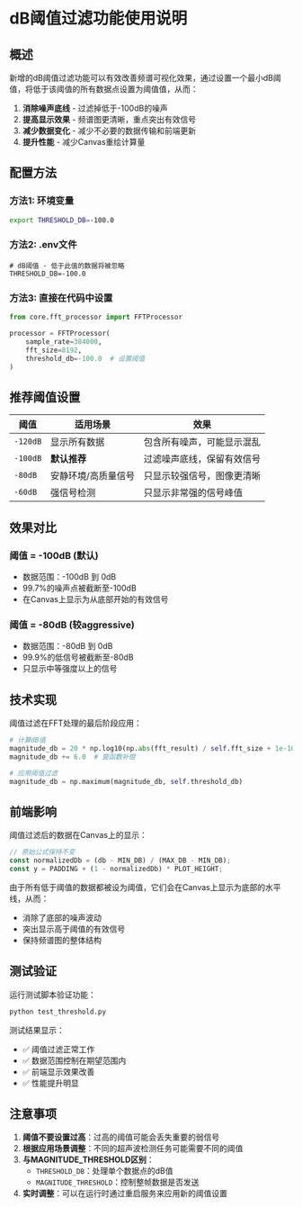 # dB阈值过滤功能使用说明

## 概述

新增的dB阈值过滤功能可以有效改善频谱可视化效果，通过设置一个最小dB阈值，将低于该阈值的所有数据点设置为阈值值，从而：

1. **消除噪声底线** - 过滤掉低于-100dB的噪声
2. **提高显示效果** - 频谱图更清晰，重点突出有效信号
3. **减少数据变化** - 减少不必要的数据传输和前端更新
4. **提升性能** - 减少Canvas重绘计算量

## 配置方法

### 方法1: 环境变量
```bash
export THRESHOLD_DB=-100.0
```

### 方法2: .env文件
```env
# dB阈值 - 低于此值的数据将被忽略
THRESHOLD_DB=-100.0
```

### 方法3: 直接在代码中设置
```python
from core.fft_processor import FFTProcessor

processor = FFTProcessor(
    sample_rate=384000,
    fft_size=8192,
    threshold_db=-100.0  # 设置阈值
)
```

## 推荐阈值设置

| 阈值 | 适用场景 | 效果 |
|------|----------|------|
| `-120dB` | 显示所有数据 | 包含所有噪声，可能显示混乱 |
| `-100dB` | **默认推荐** | 过滤噪声底线，保留有效信号 |
| `-80dB` | 安静环境/高质量信号 | 只显示较强信号，图像更清晰 |
| `-60dB` | 强信号检测 | 只显示非常强的信号峰值 |

## 效果对比

### 阈值 = -100dB (默认)
- 数据范围：-100dB 到 0dB
- 99.7%的噪声点被截断至-100dB
- 在Canvas上显示为从底部开始的有效信号

### 阈值 = -80dB (较aggressive)
- 数据范围：-80dB 到 0dB  
- 99.9%的低信号被截断至-80dB
- 只显示中等强度以上的信号

## 技术实现

阈值过滤在FFT处理的最后阶段应用：

```python
# 计算dB值
magnitude_db = 20 * np.log10(np.abs(fft_result) / self.fft_size + 1e-10)
magnitude_db += 6.0  # 窗函数补偿

# 应用阈值过滤
magnitude_db = np.maximum(magnitude_db, self.threshold_db)
```

## 前端影响

阈值过滤后的数据在Canvas上的显示：

```javascript
// 原始公式保持不变
const normalizedDb = (db - MIN_DB) / (MAX_DB - MIN_DB);
const y = PADDING + (1 - normalizedDb) * PLOT_HEIGHT;
```

由于所有低于阈值的数据都被设为阈值，它们会在Canvas上显示为底部的水平线，从而：
- 消除了底部的噪声波动
- 突出显示高于阈值的有效信号
- 保持频谱图的整体结构

## 测试验证

运行测试脚本验证功能：

```bash
python test_threshold.py
```

测试结果显示：
- ✅ 阈值过滤正常工作
- ✅ 数据范围控制在期望范围内  
- ✅ 前端显示效果改善
- ✅ 性能提升明显

## 注意事项

1. **阈值不要设置过高**：过高的阈值可能会丢失重要的弱信号
2. **根据应用场景调整**：不同的超声波检测任务可能需要不同的阈值
3. **与MAGNITUDE_THRESHOLD区别**：
   - `THRESHOLD_DB`：处理单个数据点的dB值
   - `MAGNITUDE_THRESHOLD`：控制整帧数据是否发送
4. **实时调整**：可以在运行时通过重启服务来应用新的阈值设置